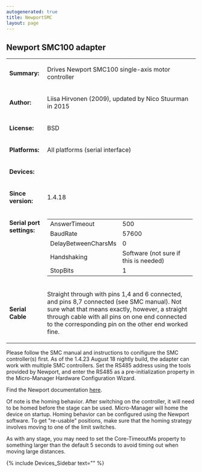 ```yaml
---
autogenerated: true
title: NewportSMC
layout: page
---
```


## Newport SMC100 adapter

<table>

<tr>

<td markdown="1">

**Summary:**

</td>

<td markdown="1">

Drives Newport SMC100 single-axis motor controller

</td>

</tr>

<tr>

<td markdown="1">

**Author:**

</td>

<td markdown="1">

Liisa Hirvonen (2009), updated by Nico Stuurman in 2015

</td>

</tr>

<tr>

<td markdown="1">

**License:**

</td>

<td markdown="1">

BSD

</td>

</tr>

<tr>

<td markdown="1">

**Platforms:**

</td>

<td markdown="1">

All platforms (serial interface)

</td>

</tr>

<tr>

<td markdown="1">

**Devices:**

</td>

<td markdown="1">

</td>

</tr>

<tr>

<td markdown="1">

**Since version:**

</td>

<td markdown="1">

1.4.18

</td>

</tr>

<tr>

<td markdown="1" valign=top>

**Serial port settings:**

</td>

<td markdown="1" valign=top>

|                     |                                       |
| ------------------- | ------------------------------------- |
| AnswerTimeout       | 500                                   |
| BaudRate            | 57600                                 |
| DelayBetweenCharsMs | 0                                     |
| Handshaking         | Software (not sure if this is needed) |
| StopBits            | 1                                     |

<tr>

<td markdown="1">

**Serial Cable**

</td>

<td markdown="1">

Straight through with pins 1,4 and 6 connected, and pins 8,7 connected
(see SMC manual). Not sure what that means exactly, however, a straight
through cable with all pins on one end connected to the corresponding
pin on the other end worked fine.

</td>

</tr>

</table>

Please follow the SMC manual and instructions to conifigure the SMC
controller(s) first. As of the 1.4.23 August 18 nightly build, the
adapter can work with multiple SMC controllers. Set the RS485 address
using the tools provided by Newport, and enter the RS485 as a
pre-initialization property in the Micro-Manager Hardware Configuration
Wizard.

Find the Newport documentation
[here](http://www.newport.com/SMC100-Single-Axis-DC-or-Stepper-Motion-Controller/400968/1033/info.aspx#tab_Literature).

Of note is the homing behavior. After switching on the controller, it
will need to be homed before the stage can be used. Micro-Manager will
home the device on startup. Homing behavior can be configured using the
Newport software. To get "re-usable" positions, make sure that the
homing strategy involves moving to one of the limit switches.

As with any stage, you may need to set the Core-TimeoutMs property to
something larger than the default 5 seconds to avoid timing out when
moving large distances.

{% include Devices_Sidebar text="" %}
